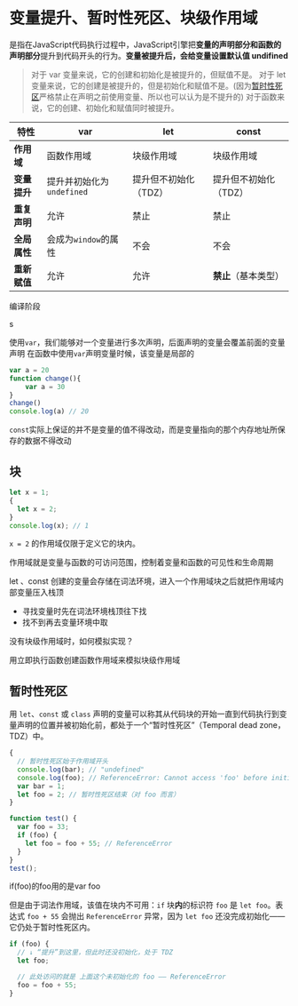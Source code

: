 # 变量提升、暂时性死区、块级作用域
是指在JavaScript代码执行过程中，JavaScript引擎把**变量的声明部分和函数的声明部分**提升到代码开头的行为。**变量被提升后，会给变量设置默认值 undifined**

>对于 var 变量来说，它的创建和初始化是被提升的，但赋值不是。
>对于 let 变量来说，它的创建是被提升的，但是初始化和赋值不是。(因为[暂时性死区](https://developer.mozilla.org/zh-CN/docs/Web/JavaScript/Reference/Statements/let#%E6%9A%82%E6%97%B6%E6%80%A7%E6%AD%BB%E5%8C%BA)严格禁止在声明之前使用变量、所以也可以认为是不提升的)
  对于函数来说，它的创建、初始化和赋值同时被提升。

|**特性**|**var**|**let**|**const**|
|---|---|---|---|
|**作用域**|函数作用域|块级作用域|块级作用域|
|**变量提升**|提升并初始化为`undefined`|提升但不初始化（TDZ）|提升但不初始化（TDZ）|
|**重复声明**|允许|禁止|禁止|
|**全局属性**|会成为`window`的属性|不会|不会|
|**重新赋值**|允许|允许|**禁止**（基本类型）|


编译阶段

s

使用`var`，我们能够对一个变量进行多次声明，后面声明的变量会覆盖前面的变量声明
在函数中使用`var`声明变量时候，该变量是局部的

```js
var a = 20
function change(){
    var a = 30
}
change()
console.log(a) // 20 
```


`const`实际上保证的并不是变量的值不得改动，而是变量指向的那个内存地址所保存的数据不得改动

## 块
```js
let x = 1;
{
  let x = 2;
}
console.log(x); // 1
```

`x = 2` 的作用域仅限于定义它的块内。


作用域就是变量与函数的可访问范围，控制着变量和函数的可见性和生命周期

let 、const 创建的变量会存储在词法环境，进入一个作用域块之后就把作用域内部变量压入栈顶

- 寻找变量时先在词法环境栈顶往下找
- 找不到再去变量环境中取


没有块级作用域时，如何模拟实现？

用立即执行函数创建函数作用域来模拟块级作用域


## 暂时性死区

用 `let`、`const` 或 `class` 声明的变量可以称其从代码块的开始一直到代码执行到变量声明的位置并被初始化前，都处于一个“暂时性死区”（Temporal dead zone，TDZ）中。
```js
{
  // 暂时性死区始于作用域开头
  console.log(bar); // "undefined"
  console.log(foo); // ReferenceError: Cannot access 'foo' before initialization
  var bar = 1;
  let foo = 2; // 暂时性死区结束（对 foo 而言）
}

```

```js
function test() {
  var foo = 33;
  if (foo) {
    let foo = foo + 55; // ReferenceError
  }
}
test();
```
if(foo)的foo用的是var foo

但是由于词法作用域，该值在块内不可用：`if` 块**内**的标识符 `foo` 是 `let foo`。表达式 `foo + 55` 会抛出 `ReferenceError` 异常，因为 `let foo` 还没完成初始化——它仍处于暂时性死区内。

```js
if (foo) {
  // ↓ “提升”到这里，但此时还没初始化，处于 TDZ
  let foo;

  // 此处访问的就是 上面这个未初始化的 foo —— ReferenceError
  foo = foo + 55;
}
```